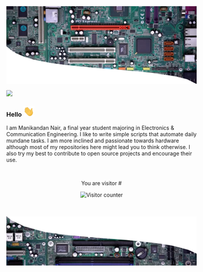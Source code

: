 <img src="Assets/header.png" alt="Header image">

<a href="https://www.linkedin.com/in/mnairp"><img src="https://img.shields.io/badge/LinkedIn-0077B5?style=for-the-badge&logo=linkedin&logoColor=white"></a>

### Hello   <img src="https://github.com/InvincibleJuggernaut/InvincibleJuggernaut/blob/master/Assets/wave.gif" width=29>

I am Manikandan Nair, a final year student majoring in Electronics & Communication Engineering. I like to write simple scripts that automate daily mundane tasks. I am more inclined and passionate towards hardware although most of my repositories here might lead you to think otherwise.
I also try my best to contribute to open source projects and encourage their use.

<br>
<p align="center">
  You are visitor #
  </p>
  <p align="center">
<img src="https://count.getloli.com/get/@:invinciblejuggernaut?theme=moebooru" alt="Visitor counter">
</p>

<br>
<br>
<img src="Assets/footer.png" alt="Footer image">
